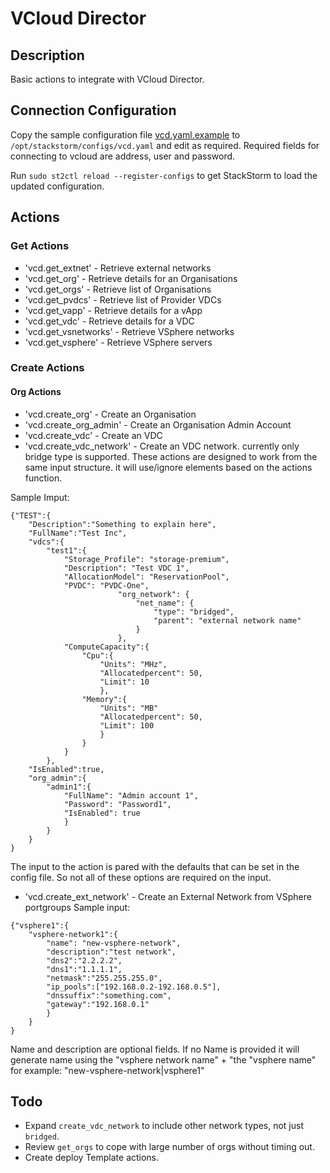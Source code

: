 # VCloud Director

## Description

Basic actions to integrate with VCloud Director.


## Connection Configuration

Copy the sample configuration file [vcd.yaml.example](./vcd.yaml.example) to `/opt/stackstorm/configs/vcd.yaml`
and edit as required. Required fields for connecting to vcloud are address, user and password.

Run `sudo st2ctl reload --register-configs` to get StackStorm to load the updated configuration.


## Actions
### Get Actions
* 'vcd.get_extnet' - Retrieve external networks  
* 'vcd.get_org' - Retrieve details for an Organisations 
* 'vcd.get_orgs' - Retrieve list of Organisations 
* 'vcd.get_pvdcs' - Retrieve list of Provider VDCs 
* 'vcd.get_vapp' - Retrieve details for a vApp 
* 'vcd.get_vdc' - Retrieve details for a VDC  
* 'vcd.get_vsnetworks' - Retrieve VSphere networks  
* 'vcd.get_vsphere' - Retrieve VSphere servers  

### Create Actions
#### Org Actions
* 'vcd.create_org' - Create an Organisation  
* 'vcd.create_org_admin' - Create an Organisation Admin Account 
* 'vcd.create_vdc' - Create an VDC  
* 'vcd.create_vdc_network' - Create an VDC network. currently only bridge type is supported.
These actions are designed to work from the same input structure. it will use/ignore elements based on the actions function.

Sample Imput:
```
{"TEST":{
	"Description":"Something to explain here",
	"FullName":"Test Inc",
	"vdcs":{
		"test1":{
			"Storage_Profile": "storage-premium",
			"Description": "Test VDC 1",
			"AllocationModel": "ReservationPool",
			"PVDC": "PVDC-One",
                        "org_network": {
                            "net_name": {
                                "type": "bridged",
                                "parent": "external network name"
                            }
                        },
			"ComputeCapacity":{
				"Cpu":{
					"Units": "MHz",
					"Allocatedpercent": 50,
					"Limit": 10
					},
				"Memory":{
					"Units": "MB"
					"Allocatedpercent": 50,
					"Limit": 100
					}
				}
			}
		},
	"IsEnabled":true,
	"org_admin":{
		"admin1":{
			"FullName": "Admin account 1",
			"Password": "Password1",
			"IsEnabled": true
			}
		}
	}
}
```

The input to the action is pared with the defaults that can be set in the config file. So not all of these options are required on the input.

* 'vcd.create_ext_network' - Create an External Network from VSphere portgroups 
Sample input:
```
{"vsphere1":{
	"vsphere-network1":{
		"name": "new-vsphere-network",
		"description":"test network",
		"dns2":"2.2.2.2",
		"dns1":"1.1.1.1",
		"netmask":"255.255.255.0",
		"ip_pools":["192.168.0.2-192.168.0.5"],
		"dnssuffix":"something.com",
		"gateway":"192.168.0.1"
		}
	}
}
```
Name and description are optional fields. If no Name is provided it will generate name using the "vsphere network name" + "the "vsphere name"
for example: "new-vsphere-network|vsphere1"

## Todo
* Expand `create_vdc_network` to include other network types, not just `bridged`.
* Review `get_orgs` to cope with large number of orgs without timing out. 
* Create deploy Template actions.
